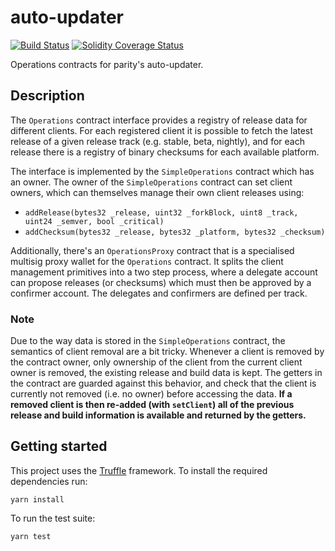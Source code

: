 # auto-updater

[![Build Status][travis-image]][travis-url]
[![Solidity Coverage Status][coveralls-image]][coveralls-url]

[travis-image]: https://travis-ci.org/parity-contracts/auto-updater.svg?branch=master
[travis-url]: https://travis-ci.org/parity-contracts/auto-updater
[coveralls-image]: https://coveralls.io/repos/github/parity-contracts/auto-updater/badge.svg?branch=master
[coveralls-url]: https://coveralls.io/github/parity-contracts/auto-updater?branch=master

Operations contracts for parity's auto-updater.

## Description

The `Operations` contract interface provides a registry of release data for different clients. For
each registered client it is possible to fetch the latest release of a given release track
(e.g. stable, beta, nightly), and for each release there is a registry of binary checksums for each
available platform.

The interface is implemented by the `SimpleOperations` contract which has an owner. The owner of the
`SimpleOperations` contract can set client owners, which can themselves manage their own client
releases using:

- `addRelease(bytes32 _release, uint32 _forkBlock, uint8 _track, uint24 _semver, bool _critical)`
- `addChecksum(bytes32 _release, bytes32 _platform, bytes32 _checksum)`

Additionally, there's an `OperationsProxy` contract that is a specialised multisig proxy wallet for
the `Operations` contract. It splits the client management primitives into a two step process, where
a delegate account can propose releases (or checksums) which must then be approved by a confirmer
account. The delegates and confirmers are defined per track.

### Note

Due to the way data is stored in the `SimpleOperations` contract, the semantics of client removal
are a bit tricky. Whenever a client is removed by the contract owner, only ownership of the client
from the current client owner is removed, the existing release and build data is kept. The getters
in the contract are guarded against this behavior, and check that the client is currently not
removed (i.e. no owner) before accessing the data. **If a removed client is then re-added (with
`setClient`) all of the previous release and build information is available and returned by the
getters.**

## Getting started

This project uses the [Truffle](http://truffleframework.com/) framework. To install the required
dependencies run:

```
yarn install
```

To run the test suite:

```
yarn test
```
